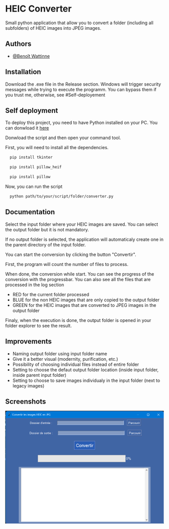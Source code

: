 
# HEIC Converter

Small python application that allow you to convert a folder (including all subfolders) of HEIC images into JPEG images.


## Authors

- [@Benoît Wattinne](https://www.github.com/Benoit62)

## Installation

Download the .exe file in the Release section.
Windows will trigger security messages while trying to execute the programm. You can bypass them if you trust me, otherwise, see #Self-deployement

## Self deployment

To deploy this project, you need to have Python installed on your PC. You can donwload it [here](https://www.python.org/downloads/ "here")

Donwload the script and then open your command tool.

First, you will need to install all the dependencies.

```bash
  pip install tkinter
```
```bash
  pip install pillow_heif
```
```bash
  pip install pillow
```

Now, you can run the script
```bash
  python path/to/your/script/folder/converter.py
```

## Documentation

Select the input folder where your HEIC images are saved.
You can select the output folder but it is not mandatory.

If no output folder is selected, the application will automaticaly create one in the parent directory of the input folder.

You can start the conversion by clicking the button "Convertir".

First, the program will count the number of files to process.

When done, the conversion while start. You can see the progress of the conversion with the progressbar. You can also see all the files that are processed in the log section

* RED for the current folder processed
* BLUE for the non HEIC images that are only copied to the output folder
* GREEN for the HEIC images that are converted to JPEG images in the output folder

Finaly, when the execution is done, the output folder is opened in your folder explorer to see the result.

## Improvements

- Naming output folder using input folder name
- Give it a better visual (modernity, purification, etc.)
- Possibility of choosing individual files instead of entire folder
- Setting to choose the defaut output folder location (inside input folder, inside parent input folder)
- Setting to choose to save images individualy in the input folder (next to legacy images)

## Screenshots

![App Screenshot](test.png)

